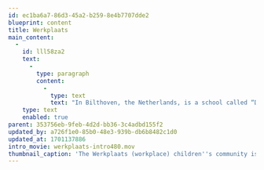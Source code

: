 ```yaml
---
id: ec1ba6a7-86d3-45a2-b259-8e4b7707dde2
blueprint: content
title: Werkplaats
main_content:
  -
    id: lll58za2
    text:
      -
        type: paragraph
        content:
          -
            type: text
            text: "In Bilthoven, the Netherlands, is a school called “De Werkplaats Kindergemeenschap” which translates as “The workplace children's community\". It was founded in 1926 by Kees Boeke, a Dutch reformist who advocated pacifism, respect for others, and \"sociocracy\" in which individuals in a community should have equal roles in decision making. The school relies on a Progressive Education concept based on Montessori principles\_and known for it its creative ways to make students and teachers co-responsible as a community for the curriculum. The school is\_still operating today.\_"
    type: text
    enabled: true
parent: 353756eb-9feb-4d2d-bb36-3c4adbd155f2
updated_by: a726f1e0-85b0-48e3-939b-db6b8482c1d0
updated_at: 1701137886
intro_movie: werkplaats-intro480.mov
thumbnail_caption: 'The Werkplaats (workplace) children''s community is a school in Bilthoven, The Netherlands. It was founded in 1926 by Kees Boeke, a Dutch reformist who advocated pacifism, respect for others, and "sociocracy" in which individuals in a community should have equal roles in decision making. The school relies on a Progressive Education concept based on Montessori principles and known for making students and teachers co-responsible for the curriculum. The school still operates today.'
---
```

